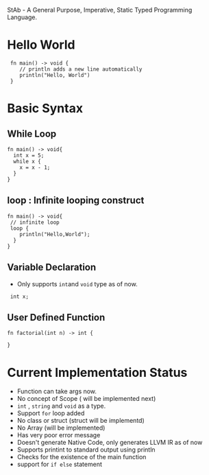 StAb - A General Purpose, Imperative, Static Typed Programming Language.

# Hello World

```
 fn main() -> void {
    // println adds a new line automatically
    println("Hello, World")
 }
```

# Basic Syntax

## While Loop

```
fn main() -> void{
  int x = 5;
  while x {
    x = x - 1;
  }
}
```

## loop : Infinite looping construct 

```
fn main() -> void{ 
 // infinite loop
 loop {
    println("Hello,World");
  }
}
```

## Variable Declaration
 - Only supports `int`and `void` type as of now.
```
 int x;
```

## User Defined Function

```
fn factorial(int n) -> int {
  
}
```

# Current Implementation Status 

 - Function can take args now.
 - No concept of Scope ( will be implemented next)
 - `int` , `string` and `void` as a type.
 - Support `for` loop added
 - No class or struct (struct will be implementd)
 - No Array (will be implemented)
 - Has very poor error message
 - Doesn't generate Native Code, only generates LLVM IR as of now 
 - Supports printint to standard output using println
 - Checks for the existence of the main function
 - support for `if else` statement
